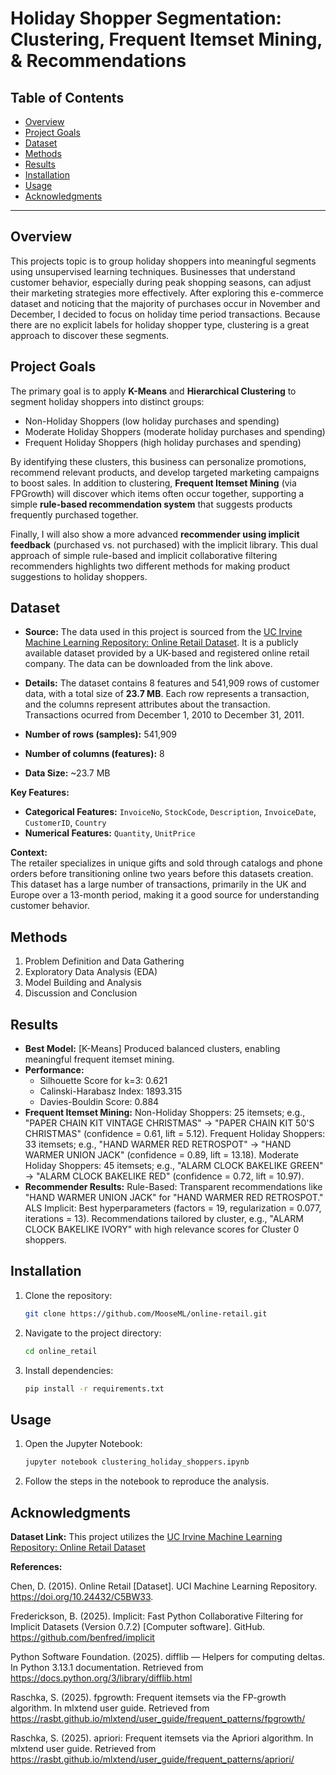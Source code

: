 # Holiday Shopper Segmentation: Clustering, Frequent Itemset Mining, & Recommendations

## Table of Contents
- [Overview](#overview)
- [Project Goals](#project-goals)
- [Dataset](#dataset)
- [Methods](#methods)
- [Results](#results)
- [Installation](#installation)
- [Usage](#usage)
- [Acknowledgments](#acknowledgments)

---

## Overview
This projects topic is to group holiday shoppers into meaningful segments using unsupervised learning techniques. Businesses that understand customer behavior, especially during peak shopping seasons, can adjust their marketing strategies more effectively. After exploring this e-commerce dataset and noticing that the majority of purchases occur in November and December, I decided to focus on holiday time period transactions. Because there are no explicit labels for holiday shopper type, clustering is a great approach to discover these segments.


## Project Goals
The primary goal is to apply **K-Means** and **Hierarchical Clustering** to segment holiday shoppers into distinct groups:

 - Non-Holiday Shoppers (low holiday purchases and spending)
 - Moderate Holiday Shoppers (moderate holiday purchases and spending)
 - Frequent Holiday Shoppers (high holiday purchases and spending)

By identifying these clusters, this business can personalize promotions, recommend relevant products, and develop targeted marketing campaigns to boost sales. In addition to clustering, **Frequent Itemset Mining** (via FPGrowth) will discover which items often occur together, supporting a simple **rule-based recommendation system** that suggests products frequently purchased together.

Finally, I will also show a more advanced **recommender using implicit feedback** (purchased vs. not purchased) with the implicit library. This dual approach of simple rule-based and implicit collaborative filtering recommenders highlights two different methods for making product suggestions to holiday shoppers.

## Dataset
- **Source:** The data used in this project is sourced from the [UC Irvine Machine Learning Repository: Online Retail Dataset](https://archive.ics.uci.edu/dataset/352/online+retail). It is a publicly available dataset provided by a UK-based and registered online retail company. The data can be downloaded from the link above.

- **Details:** 
The dataset contains 8 features and 541,909 rows of customer data, with a total size of  **23.7 MB**. Each row represents a transaction, and the columns represent attributes about the transaction. Transactions ocurred from December 1, 2010 to December 31, 2011.

- **Number of rows (samples):** 541,909  
- **Number of columns (features):** 8  
- **Data Size:** ~23.7 MB

**Key Features:**
- **Categorical Features:** `InvoiceNo`, `StockCode`, `Description`,  `InvoiceDate`, `CustomerID`, `Country`
- **Numerical Features:** `Quantity`, `UnitPrice`

**Context:**  
The retailer specializes in unique gifts and sold through catalogs and phone orders before transitioning online two years before this datasets creation. This dataset has a large number of transactions, primarily in the UK and Europe over a 13-month period, making it a good source for understanding customer behavior.

## Methods
1. Problem Definition and Data Gathering
2. Exploratory Data Analysis (EDA)
3. Model Building and Analysis
4. Discussion and Conclusion
   
## Results
- **Best Model:** [K-Means] Produced balanced clusters, enabling meaningful frequent itemset mining.
- **Performance:**
  - Silhouette Score for k=3: 0.621
  - Calinski-Harabasz Index: 1893.315
  - Davies-Bouldin Score: 0.884
- **Frequent Itemset Mining:**
Non-Holiday Shoppers: 25 itemsets; e.g., "PAPER CHAIN KIT VINTAGE CHRISTMAS" → "PAPER CHAIN KIT 50'S CHRISTMAS" (confidence = 0.61, lift = 5.12).
Frequent Holiday Shoppers: 33 itemsets; e.g., "HAND WARMER RED RETROSPOT" → "HAND WARMER UNION JACK" (confidence = 0.89, lift = 13.18).
Moderate Holiday Shoppers: 45 itemsets; e.g., "ALARM CLOCK BAKELIKE GREEN" → "ALARM CLOCK BAKELIKE RED" (confidence = 0.72, lift = 10.97).
- **Recommender Results:**
Rule-Based: Transparent recommendations like "HAND WARMER UNION JACK" for "HAND WARMER RED RETROSPOT."
ALS Implicit: Best hyperparameters (factors = 19, regularization = 0.077, iterations = 13). Recommendations tailored by cluster, e.g., "ALARM CLOCK BAKELIKE IVORY" with high relevance scores for Cluster 0 shoppers.

## Installation
1. Clone the repository:
   ```bash
   git clone https://github.com/MooseML/online-retail.git

2. Navigate to the project directory:
   ```bash
   cd online_retail

3. Install dependencies:
   ```bash
   pip install -r requirements.txt

## Usage
1. Open the Jupyter Notebook:
   ```bash
   jupyter notebook clustering_holiday_shoppers.ipynb
   
2. Follow the steps in the notebook to reproduce the analysis.

## Acknowledgments

**Dataset Link:** This project utilizes the [UC Irvine Machine Learning Repository: Online Retail Dataset](https://archive.ics.uci.edu/dataset/352/online+retail)

**References:**

Chen, D. (2015). Online Retail [Dataset]. UCI Machine Learning Repository. https://doi.org/10.24432/C5BW33.

Frederickson, B. (2025). Implicit: Fast Python Collaborative Filtering for Implicit Datasets (Version 0.7.2) [Computer software]. GitHub. https://github.com/benfred/implicit

Python Software Foundation. (2025). difflib — Helpers for computing deltas. In Python 3.13.1 documentation. Retrieved from https://docs.python.org/3/library/difflib.html

Raschka, S. (2025). fpgrowth: Frequent itemsets via the FP-growth algorithm. In mlxtend user guide. Retrieved from https://rasbt.github.io/mlxtend/user_guide/frequent_patterns/fpgrowth/

Raschka, S. (2025). apriori: Frequent itemsets via the Apriori algorithm. In mlxtend user guide. Retrieved from https://rasbt.github.io/mlxtend/user_guide/frequent_patterns/apriori/

